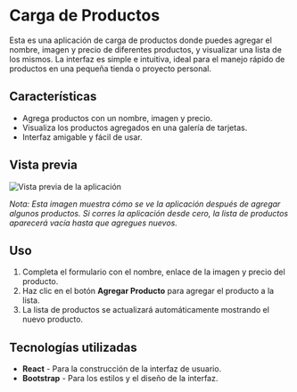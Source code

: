 # Carga de Productos

Esta es una aplicación de carga de productos donde puedes agregar el nombre, imagen y precio de diferentes productos, y visualizar una lista de los mismos. La interfaz es simple e intuitiva, ideal para el manejo rápido de productos en una pequeña tienda o proyecto personal.

## Características

- Agrega productos con un nombre, imagen y precio.
- Visualiza los productos agregados en una galería de tarjetas.
- Interfaz amigable y fácil de usar.

## Vista previa

![Vista previa de la aplicación](https://firebasestorage.googleapis.com/v0/b/imagenes-parcial-castillo.appspot.com/o/React-Readme.png?alt=media&token=a509c2a8-ac60-452a-b1f6-21e1965ad282)


_Nota: Esta imagen muestra cómo se ve la aplicación después de agregar algunos productos. Si corres la aplicación desde cero, la lista de productos aparecerá vacía hasta que agregues nuevos._

## Uso

1. Completa el formulario con el nombre, enlace de la imagen y precio del producto.
2. Haz clic en el botón **Agregar Producto** para agregar el producto a la lista.
3. La lista de productos se actualizará automáticamente mostrando el nuevo producto.

## Tecnologías utilizadas

- **React** - Para la construcción de la interfaz de usuario.
- **Bootstrap** - Para los estilos y el diseño de la interfaz.
